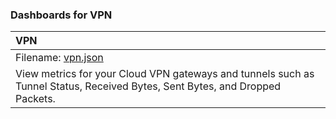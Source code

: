 ### Dashboards for VPN

|VPN|
|:------------------|
|Filename: [vpn.json](vpn.json)|
|View metrics for your Cloud VPN gateways and tunnels such as Tunnel Status, Received Bytes, Sent Bytes, and Dropped Packets.|
